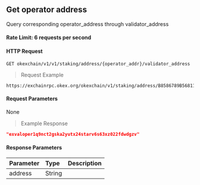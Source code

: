 ## Get operator address

Query corresponding operator_address through validator_address

#### Rate Limit: 6 requests per second

#### HTTP Request

`GET okexchain/v1/v1/staking/address/{operator_addr}/validator_address`

> Request Example

```wiki
https://exchainrpc.okex.org/okexchain/v1/staking/address/B8586789B5681169A6CDC670775AC83FF560AA2F/validator_address
```

#### Request Parameters

None
> Example Response

```json
"exvaloper1q9nct2gska2yutx24starv6s63xz022fdwdgzv"
```

#### Response Parameters

| **Parameter** | **Type** | **Description**                                                                                                                                                                                                                                                      |
| :----------------- | :------- | :------------------------------------------------------------------------------------------------------------------------------------------------------------------------------------------------------------------------------------------------------------------- |
|  address         | String    | 				|
